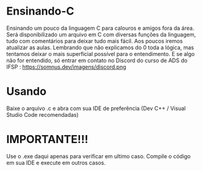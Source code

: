 ﻿# Ensinando-C
Ensinando um pouco da linguagem C para calouros e amigos fora da área.
Será disponibilizado um arquivo em C com diversas funções da linguagem, tudo com comentários para deixar tudo mais fácil.
Aos poucos iremos atualizar as aulas.
Lembrando que não explicamos do 0 toda a lógica, mas tentamos deixar o mais superficial possível para o entendimento.
E se algo não for entendido, só entrar em contato no Discord do curso de ADS do IFSP : https://somnus.dev/imagens/discord.png

# Usando
Baixe o arquivo .c e abra com sua IDE de preferência (Dev C++ / Visual Studio Code recomendadas)

# IMPORTANTE!!!
Use o .exe daqui apenas para verificar em ultimo caso.
Compile o código em sua IDE e execute  em outros casos.
